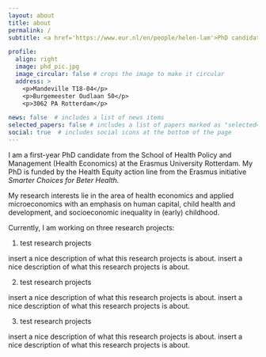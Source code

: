 ```yaml
---
layout: about
title: about
permalink: /
subtitle: <a href='https://www.eur.nl/en/people/helen-lam'>PhD candidate Health Economics & Applied Microeconomics</a>

profile:
  align: right
  image: phd_pic.jpg
  image_circular: false # crops the image to make it circular
  address: >
    <p>Mandeville T18-04</p>
    <p>Burgemeester Oudlaan 50</p>
    <p>3062 PA Rotterdam</p>

news: false  # includes a list of news items
selected_papers: false # includes a list of papers marked as "selected={true}"
social: true  # includes social icons at the bottom of the page
---
```


I am a first-year PhD candidate from the School of Health Policy and Management (Health Economics) at the Erasmus University Rotterdam. My PhD is funded by the Health Equity action line from the Erasmus initiative <i>Smarter Choices for Beter Health.</i>

My research interests lie in the area of health economics and applied microeconomics with an emphasis on human capital, child health and development, and socioeconomic inequality in (early) childhood. 

Currently, I am working on three research projects:

<!-- 1) <a href='https://kansenkaart.nl/'>KansenKaart</a> -->

1) test research projects

insert a nice description of what this research projects is about. insert a nice description of what this research projects is about. 

2) test research projects

insert a nice description of what this research projects is about. insert a nice description of what this research projects is about. 

3) test research projects

insert a nice description of what this research projects is about. insert a nice description of what this research projects is about. 

<!-- Write your biography here. Tell the world about yourself. Link to your favorite [subreddit](http://reddit.com). You can put a picture in, too. The code is already in, just name your picture `prof_pic.jpg` and put it in the `img/` folder.

Put your address / P.O. box / other info right below your picture. You can also disable any these elements by editing `profile` property of the YAML header of your `_pages/about.md`. Edit `_bibliography/papers.bib` and Jekyll will render your [publications page](/al-folio/publications/) automatically.

Link to your social media connections, too. This theme is set up to use [Font Awesome icons](http://fortawesome.github.io/Font-Awesome/) and [Academicons](https://jpswalsh.github.io/academicons/), like the ones below. Add your Facebook, Twitter, LinkedIn, Google Scholar, or just disable all of them. -->
